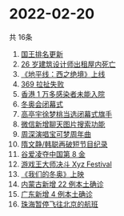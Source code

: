 # 2022-02-20
  共 16条

  <!-- BEGIN -->
  <!-- 最后更新时间:Sun Feb 20 2022 03:11:56 GMT+0000 (Coordinated Universal Time) -->
  1. [国王排名更新](https://www.zhihu.com/search?q=国王排名)
1. [26 岁建筑设计师出租屋内死亡](https://www.zhihu.com/search?q=26岁建筑设计师)
1. [《地平线：西之绝境》上线](https://www.zhihu.com/search?q=地平线西之绝境)
1. [369 拉扯失败](https://www.zhihu.com/search?q=tes)
1. [香港 1 万多感染者未能入院](https://www.zhihu.com/search?q=香港疫情)
1. [冬奥会闭幕式](https://www.zhihu.com/search?q=冬奥会闭幕式)
1. [高亭宇徐梦桃当选闭幕式旗手](https://www.zhihu.com/search?q=闭幕式旗手)
1. [微信新增聊天图片搜索功能](https://www.zhihu.com/search?q=微信聊天图片搜索)
1. [周深演唱宝可梦周年曲](https://www.zhihu.com/search?q=宝可梦)
1. [隋文静/韩聪再破短节目纪录](https://www.zhihu.com/search?q=隋文静/韩聪)
1. [谷爱凌夺中国第 8 金](https://www.zhihu.com/search?q=谷爱凌)
1. [游戏王大师决斗 Xyz Festival](https://www.zhihu.com/search?q=游戏王)
1. [《我们的冬奥》上映](https://www.zhihu.com/search?q=我们的冬奥)
1. [内蒙古新增 22 例本土确诊](https://www.zhihu.com/search?q=内蒙古新增)
1. [广东新增 4 例本土确诊](https://www.zhihu.com/search?q=广东新增)
1. [珠海暂停飞往北京的航班](https://www.zhihu.com/search?q=珠海疫情)
  <!-- END -->
  